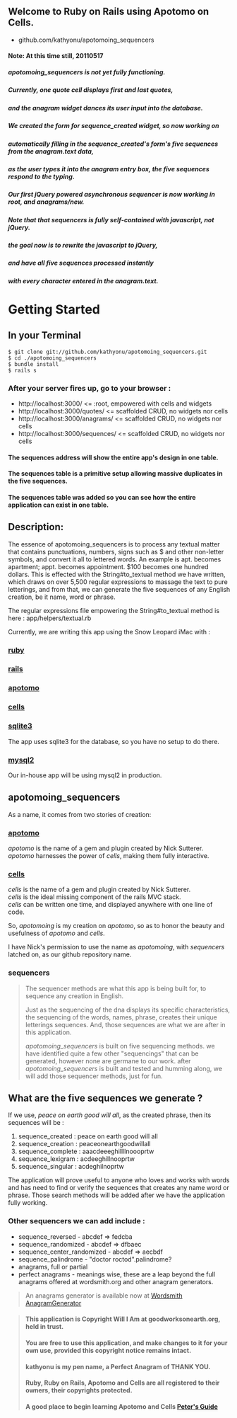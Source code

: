 ## Welcome to Ruby on Rails using Apotomo on Cells.
* github.com/kathyonu/apotomoing_sequencers

#### Note: At this time still, 20110517
##### apotomoing_sequencers is not yet fully functioning.
##### Currently, one quote cell displays first and last quotes,
##### and the anagram widget dances its user input into the database.
##### We created the form for sequence_created widget, so now working on
##### automatically filling in the sequence_created's form's five sequences from the anagram.text data,
##### as the user types it into the anagram entry box, the five sequences respond to the typing.
##### Our first jQuery powered asynchronous sequencer is now working in root, and anagrams/new.
##### Note that that sequencers is fully self-contained with javascript, not jQuery.
##### the goal now is to rewrite the javascript to jQuery, 
##### and have all five sequences processed instantly
##### with every character entered in the anagram.text. 

# Getting Started
## In your Terminal

	$ git clone git://github.com/kathyonu/apotomoing_sequencers.git
	$ cd ./apotomoing_sequencers
	$ bundle install
	$ rails s

### After your server fires up, go to your browser : 

*	http://localhost:3000/             <= :root, empowered with cells and widgets
*	http://localhost:3000/quotes/      <= scaffolded CRUD, no widgets nor cells
*	http://localhost:3000/anagrams/    <= scaffolded CRUD, no widgets nor cells
*	http://localhost:3000/sequences/   <= scaffolded CRUD, no widgets nor cells

#### The sequences address will show the entire app's design in one table.  
#### The sequences table is a primitive setup allowing massive duplicates in the five sequences.
#### The sequences table was added so you can see how the entire application can exist in one table.

## Description:

The essence of apotomoing_sequencers is to process any textual matter that contains punctuations, numbers, signs such as $ and other non-letter symbols, and convert it all to lettered words.  An example is apt. becomes apartment; appt. becomes appointment. $100 becomes one hundred dollars.  This is effected with the String#to_textual method we have written, which draws on over 5,500 regular expressions to massage the text to pure letterings, and from that, we can generate the five sequences of any English creation, be it name, word or phrase. 

The regular expressions file empowering the String#to_textual method is here : app/helpers/textual.rb

Currently, we are writing this app using the Snow Leopard iMac with : 
### [ruby](http://rubyforge.org/ "Ruby 1.9.2p0 2010-08-18 revision 29036 [x86_64-darwin10]")
### [rails](http://rubyforge.org/projects/rails/ "Rails 3.0.5")
### [apotomo](http://apotomo.de/ "Apotomo 1.1.1")
### [cells](http://cells.rubyforge.org/ "Cells 3.5.6")
### [sqlite3](http://www.sqlite.org/quickstart.html "SQLite")
The app uses sqlite3 for the database, so you have no setup to do there.
### [mysql2](http://rubygems.org/gems/mysql2 "mysql2")
Our in-house app will be using mysql2 in production.

## apotomoing_sequencers
As a name, it comes from two stories of creation:

### [apotomo](http://apotomo.de/ "apotomo")
*_apotomo_* is the name of a gem and plugin created by Nick Sutterer.
*_apotomo_* harnesses the power of *cells*, making them fully interactive.

### [cells](http://cells.rubyforge.org/ "cells")
*_cells_* is the name of a gem and plugin created by Nick Sutterer.  
*_cells_* is the ideal missing component of the rails MVC stack.  
*_cells_* can be written one time, and displayed anywhere with one line of code.

So, *apotomoing* is my creation on *apotomo*, so as to honor the beauty and usefulness of *apotomo* and *cells*.

I have Nick's permission to use the name as *apotomoing*, with *sequencers* latched on, as our github repository name.

### sequencers
> The sequencer methods are what this app is being built for, to sequence any creation in English.
>
> Just as the sequencing of the dna displays its specific characteristics, 
> the sequencing of the words, names, phrase, creates their unique letterings sequences.
> And, those sequences are what we are after in this application.
>
> *apotomoing_sequencers* is built on five sequencing methods.
> we have identified quite a few other "sequencings" that can be generated, however none are germane to our work.
> after *apotomoing_sequencers* is built and tested and humming along, we will add those sequencer methods, just for fun.

## What are the five sequences we generate ? 

If we use, *peace on earth good will all*, as the created phrase, then its sequences will be :

1. sequence_created  : peace on earth good will all
2. sequence_creation : peaceonearthgoodwillall
3. sequence_complete : aaacdeeeghillllnoooprtw
4. sequence_lexigram : acdeeghillnooprtw
5. sequence_singular : acdeghilnoprtw

The application will prove useful to anyone who loves and works with words and has need to find or verify the sequences that creates any name word or phrase. 
Those search methods will be added after we have the application fully working.

### Other sequencers we can add include :

* sequence_reversed - abcdef => fedcba
* sequence_randomized - abcdef => dfbaec
* sequence_center_randomized - abcdef => aecbdf
* sequence_palindrome - "doctor roctod".palindrome?
* anagrams, full or partial
* perfect anagrams - meanings wise, these are a leap beyond the full anagrams offered at wordsmith.org and other anagram generators.
> An anagrams generator is available now at [Wordsmith AnagramGenerator](http://www.wordsmith.org/ "Wordsmith.org AnagramGenerator")

> #### This application is Copyright Will I Am at goodworksonearth.org, held in trust.
> #### You are free to use this application, and make changes to it for your own use, provided this copyright notice remains intact.  
> #### kathyonu is my pen name, a Perfect Anagram of THANK YOU.
> #### Ruby, Ruby on Rails, Apotomo and Cells are all registered to their owners, their copyrights protected.
> #### A good place to begin learning Apotomo and Cells [Peter's Guide](http://apotomo.de/peters-guide-1.1/introduction.html "Peter's Guide")

